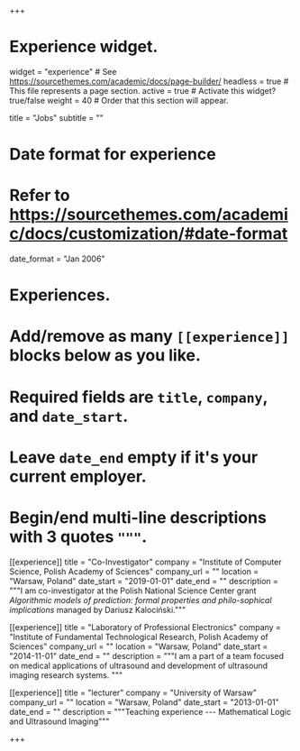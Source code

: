 +++
# Experience widget.
widget = "experience"  # See https://sourcethemes.com/academic/docs/page-builder/
headless = true  # This file represents a page section.
active = true  # Activate this widget? true/false
weight = 40  # Order that this section will appear.

title = "Jobs"
subtitle = ""

# Date format for experience
#   Refer to https://sourcethemes.com/academic/docs/customization/#date-format
date_format = "Jan 2006"

# Experiences.
#   Add/remove as many `[[experience]]` blocks below as you like.
#   Required fields are `title`, `company`, and `date_start`.
#   Leave `date_end` empty if it's your current employer.
#   Begin/end multi-line descriptions with 3 quotes `"""`.
[[experience]]
  title = "Co-Investigator"
  company = "Institute of Computer Science, Polish Academy of Sciences"
  company_url = ""
  location = "Warsaw, Poland"
  date_start = "2019-01-01"
  date_end = ""
  description = """I am co-investigator at the Polish National Science Center grant *Algorithmic models of prediction: formal properties and philo-sophical implications* managed by Dariusz Kalociński."""
  
[[experience]]
  title = "Laboratory of Professional Electronics"
  company = "Institute of Fundamental Technological Research, Polish Academy of Sciences"
  company_url = ""
  location = "Warsaw, Poland"
  date_start = "2014-11-01"
  date_end = ""
  description = """I am a part of a team focused on medical applications of ultrasound and development of ultrasound imaging research systems.
  """

[[experience]]
  title = "lecturer"
  company = "University of Warsaw"
  company_url = ""
  location = "Warsaw, Poland"
  date_start = "2013-01-01"
  date_end = ""
  description = """Teaching experience --- Mathematical Logic and Ultrasound Imaging"""

+++
